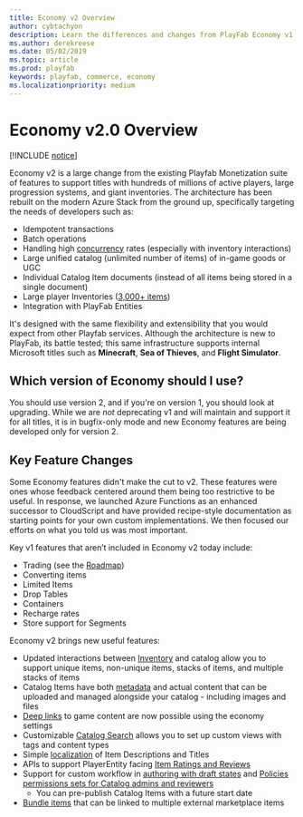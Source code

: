 ```yaml
---
title: Economy v2 Overview
author: cybtachyon
description: Learn the differences and changes from PlayFab Economy v1 to v2
ms.author: derekreese
ms.date: 05/02/2019
ms.topic: article
ms.prod: playfab
keywords: playfab, commerce, economy
ms.localizationpriority: medium
---
```


# Economy v2.0 Overview

[!INCLUDE [notice](../../includes/_economy-release.md)]

Economy v2 is a large change from the existing Playfab Monetization suite of features to support titles with hundreds of millions of active players, large progression systems, and giant inventories. The architecture has been rebuilt on the modern Azure Stack from the ground up, specifically targeting the needs of developers such as:

* Idempotent transactions
* Batch operations
* Handling high [concurrency](catalog/etags.md) rates (especially with inventory interactions)
* Large unified catalog (unlimited number of items) of in-game goods or UGC  
* Individual Catalog Item documents (instead of all items being stored in a single document)
* Large player Inventories ([3,000+ items](catalog/limits.md))
* Integration with PlayFab Entities

It's designed with the same flexibility and extensibility that you would expect from other Playfab services. Although the architecture is new to PlayFab, its battle tested; this same infrastructure supports internal Microsoft titles such as **Minecraft**, **Sea of Thieves**, and **Flight Simulator**.

## Which version of Economy should I use?

You should use version 2, and if you're on version 1, you should look at upgrading. While we are _not_ deprecating v1 and will maintain and support it for all titles, it is in bugfix-only mode and new Economy features are being developed only for version 2.

## Key Feature Changes

Some Economy features didn't make the cut to v2. These features were ones whose feedback centered around them being too restrictive to be useful. In response, we launched Azure Functions as an enhanced successor to CloudScript and have provided recipe-style documentation as starting points for your own custom implementations. We then focused our efforts on what you told us was most important.

Key v1 features that aren’t included in Economy v2 today include:

* Trading (see the [Roadmap](../../roadmap/index.md))
* Converting items  
* Limited Items
* Drop Tables
* Containers
* Recharge rates
* Store support for Segments

Economy v2 brings new useful features:

* Updated interactions between [Inventory](inventory/index.md) and catalog allow you to support unique items, non-unique items, stacks of items, and multiple stacks of items
* Catalog Items have both [metadata](catalog/content-types-tags-and-properties.md) and actual content that can be uploaded and managed alongside your catalog - including images and files
* [Deep links](catalog/deep-links.md) to game content are now possible using the economy settings
* Customizable [Catalog Search](catalog/search.md) allows you to set up custom views with tags and content types
* Simple [localization](catalog/localization.md) of Item Descriptions and Titles
* APIs to support PlayerEntity facing [Item Ratings and Reviews](catalog/ratings.md)
* Support for custom workflow in [authoring with draft states](catalog/item-status.md) and [Policies permissions sets for Catalog admins and reviewers](settings.md)
  * You can pre-publish Catalog Items with a future start date
* [Bundle items](bundles.md) that can be linked to multiple external marketplace items
